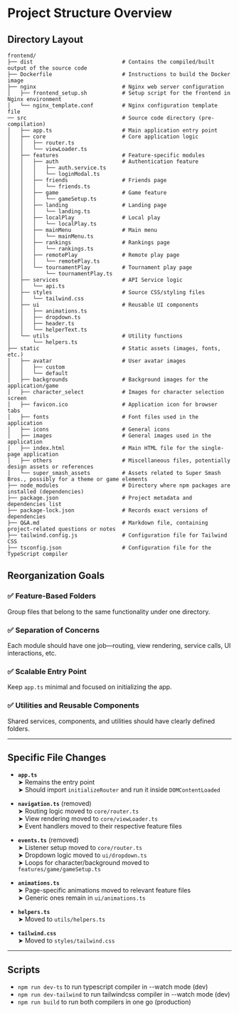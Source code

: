 # Project Structure Overview

## Directory Layout
````
frontend/
├── dist                            # Contains the compiled/built output of the source code
├── Dockerfile                      # Instructions to build the Docker image
├── nginx                           # Nginx web server configuration
│   ├── frontend_setup.sh           # Setup script for the frontend in Nginx environment
│   └── nginx_template.conf         # Nginx configuration template file
── src                              # Source code directory (pre-compilation)
│   ├── app.ts                      # Main application entry point 
│   ├── core                        # Core application logic 
│   │   ├── router.ts               
│   │   └── viewLoader.ts           
│   ├── features                    # Feature-specific modules 
│   │   ├── auth                    # Authentication feature 
│   │   │   ├── auth.service.ts     
│   │   │   └── loginModal.ts       
│   │   ├── friends                 # Friends page 
│   │   │   └── friends.ts          
│   │   ├── game                    # Game feature 
│   │   │   └── gameSetup.ts        
│   │   ├── landing                 # Landing page 
│   │   │   └── landing.ts          
│   │   ├── localPlay               # Local play 
│   │   │   └── localPlay.ts        
│   │   ├── mainMenu                # Main menu 
│   │   │   └── mainMenu.ts         
│   │   ├── rankings                # Rankings page 
│   │   │   └── rankings.ts         
│   │   ├── remotePlay              # Remote play page 
│   │   │   └── remotePlay.ts       
│   │   └── tournamentPlay          # Tournament play page 
│   │       └── tournamentPlay.ts   
│   ├── services                    # API Service logic 
│   │   └── api.ts                  
│   ├── styles                      # Source CSS/styling files
│   │   └── tailwind.css            
│   ├── ui                          # Reusable UI components 
│   │   ├── animations.ts           
│   │   ├── dropdown.ts             
│   │   ├── header.ts               
│   │   └── helperText.ts           
│   └── utils                       # Utility functions 
│       └── helpers.ts              
├── static                          # Static assets (images, fonts, etc.)
│   ├── avatar                      # User avatar images
│   │   ├── custom                  
│   │   └── default                 
│   ├── backgrounds                 # Background images for the application/game
│   ├── character_select            # Images for character selection screen
│   ├── favicon.ico                 # Application icon for browser tabs
│   ├── fonts                       # Font files used in the application
│   ├── icons                       # General icons
│   ├── images                      # General images used in the application
│   ├── index.html                  # Main HTML file for the single-page application
│   ├── others                      # Miscellaneous files, potentially design assets or references
│   └── super_smash_assets          # Assets related to Super Smash Bros., possibly for a theme or game elements
├── node_modules                    # Directory where npm packages are installed (dependencies)
├── package.json                    # Project metadata and dependencies list
├── package-lock.json               # Records exact versions of dependencies
├── Q&A.md                          # Markdown file, containing project-related questions or notes
├── tailwind.config.js              # Configuration file for Tailwind CSS
├── tsconfig.json                   # Configuration file for the TypeScript compiler
````

## Reorganization Goals

### ✅ Feature-Based Folders
Group files that belong to the same functionality under one directory.

### ✅ Separation of Concerns
Each module should have one job—routing, view rendering, service calls, UI interactions, etc.

### ✅ Scalable Entry Point
Keep `app.ts` minimal and focused on initializing the app.

### ✅ Utilities and Reusable Components
Shared services, components, and utilities should have clearly defined folders.

---

## Specific File Changes

- **`app.ts`**  
  ➤ Remains the entry point  
  ➤ Should import `initializeRouter` and run it inside `DOMContentLoaded`

- **`navigation.ts`** (removed)  
  ➤ Routing logic moved to `core/router.ts`  
  ➤ View rendering moved to `core/viewLoader.ts`  
  ➤ Event handlers moved to their respective feature files

- **`events.ts`** (removed)  
  ➤ Listener setup moved to `core/router.ts`  
  ➤ Dropdown logic moved to `ui/dropdown.ts`  
  ➤ Loops for character/background moved to `features/game/gameSetup.ts`

- **`animations.ts`**  
  ➤ Page-specific animations moved to relevant feature files  
  ➤ Generic ones remain in `ui/animations.ts`

- **`helpers.ts`**  
  ➤ Moved to `utils/helpers.ts`

- **`tailwind.css`**  
  ➤ Moved to `styles/tailwind.css`

---

## Scripts
- `npm run dev-ts` to run typescript compiler in --watch mode (dev)
- `npm run dev-tailwind` to run tailwindcss compiler in --watch mode (dev)
- `npm run build` to run both compilers in one go (production)
